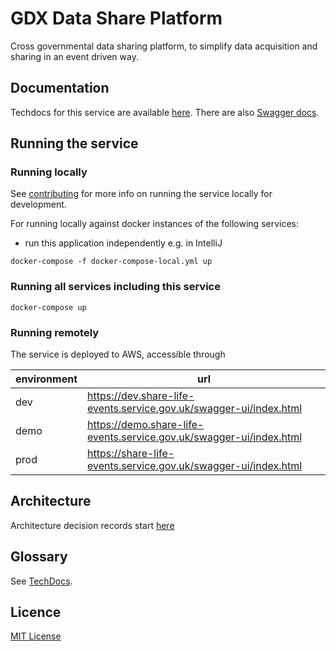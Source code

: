 # GDX Data Share Platform

Cross governmental data sharing platform, to simplify data acquisition and sharing in an event driven way.

## Documentation
Techdocs for this service are available [here](https://alphagov.github.io/gdx-data-share-poc/).
There are also [Swagger docs](https://dev.share-life-events.service.gov.uk/swagger-ui.html).

## Running the service

### Running locally

See [contributing](CONTRIBUTING.md) for more info on running the service locally for development.

For running locally against docker instances of the following services:

- run this application independently e.g. in IntelliJ

`docker-compose -f docker-compose-local.yml up`

### Running all services including this service

`docker-compose up`

### Running remotely

The service is deployed to AWS, accessible through

| environment | url                                                                  |
|-------------|----------------------------------------------------------------------|
| dev         | https://dev.share-life-events.service.gov.uk/swagger-ui/index.html   |
| demo        | https://demo.share-life-events.service.gov.uk/swagger-ui/index.html  |
| prod        | https://share-life-events.service.gov.uk/swagger-ui/index.html       |

## Architecture

Architecture decision records start [here](doc/architecture/decisions/0001-use-adr.md)

## Glossary

See [TechDocs](https://alphagov.github.io/gdx-data-share-poc/glossary.html).

## Licence
[MIT License](LICENCE)
